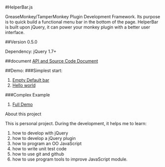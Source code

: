 #HelperBar.js

GreaseMonkey/TamperMonkey Plugin Development Framework. Its purpose is to quick build a functional menu bar in the bottom of the page. HelperBar is built upon jQuery, it can power your monkey plugin with a better user interface.

##Version 0.5.0


Dependency:
jQuery 1.7+


##document
[API and Source Code Document](http://www.caoglish.com/Helperbar/?helperbar.js)

##Demo:
###Simplest start:
1. [Empty Default bar](http://jsfiddle.net/caoglish/ZRM3y/)
1. [Hello world](http://jsfiddle.net/caoglish/ZRM3y/1/)

###Complex Example
1. [Full Demo](http://jsfiddle.net/caoglish/8aqdn/)








About this project

This is personal project. During the development, it helps me to learn:

1.  how to develop with jQuery
2.  how to develop a jQuery plugin
3.  how to program an OO JavaScript 
4.  how to write unit test code
5.  how to use git and github
6.  how to use program tools to improve JavaScript module.